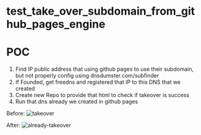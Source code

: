# test_take_over_subdomain_from_github_pages_engine

# POC
1. Find IP public address that using github pages to use their subdomain, but not properly config using dnsdumster.com/subfinder
2. If Founded, get freedns and registered that IP to this DNS that we created
3. Create new Repo to provide that html to check if takeover is success
4. Run that dns already we created in github pages

Before:
![takeover](https://user-images.githubusercontent.com/18343362/169693039-5cf03c3f-80ab-4194-99fd-7fb0bdd9285b.PNG)


After:
![already-takeover](https://user-images.githubusercontent.com/18343362/169693052-edf1aec5-23ff-4f48-bccd-276bd3fd1d0b.PNG)
